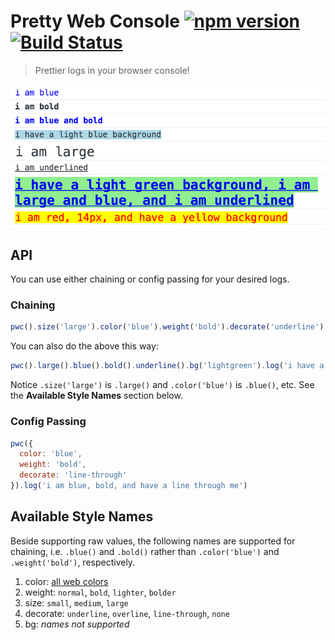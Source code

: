 # Pretty Web Console [![npm version](https://badge.fury.io/js/pretty-web-console.svg)](https://badge.fury.io/js/pretty-web-console) [![Build Status](https://travis-ci.org/bbmoz/pretty-web-console.svg)](https://travis-ci.org/bbmoz/pretty-web-console)

> Prettier logs in your browser console!

![v0.0.5](/media/v0.0.5.png)

## API

You can use either chaining or config passing for your desired logs.

### Chaining

```javascript
pwc().size('large').color('blue').weight('bold').decorate('underline').bg('lightgreen').log('i have a light green background, i am large and blue, and i am underlined')
```

You can also do the above this way:

```javascript
pwc().large().blue().bold().underline().bg('lightgreen').log('i have a light green background, i am large and blue, and i am underlined')
```

Notice `.size('large')` is `.large()` and `.color('blue')` is `.blue()`, etc. See the **Available Style Names** section below.

### Config Passing

```javascript
pwc({
  color: 'blue',
  weight: 'bold',
  decorate: 'line-through'
}).log('i am blue, bold, and have a line through me')
```

## Available Style Names
Beside supporting raw values, the following names are supported for chaining, i.e. `.blue()` and `.bold()` rather than `.color('blue')` and `.weight('bold')`, respectively.

1. color: [all web colors](https://en.wikipedia.org/wiki/Web_colors#HTML_color_names)
1. weight: `normal`, `bold`, `lighter`, `bolder`
1. size: `small`, `medium`, `large`
1. decorate: `underline`, `overline`, `line-through`, `none`
1. bg: *names not supported*
